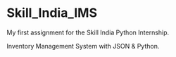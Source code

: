 # Skill_India_IMS

My first assignment for the Skill India Python Internship.

Inventory Management System with JSON & Python.
